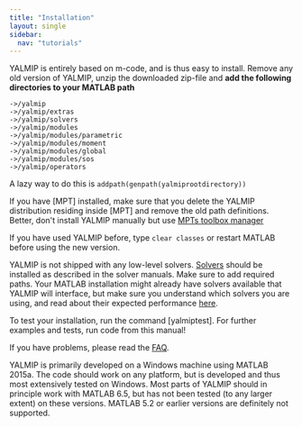 ```yaml
---
title: "Installation"
layout: single
sidebar:
  nav: "tutorials"
---
```


YALMIP is entirely based on m-code, and is thus easy to install. Remove any old version of YALMIP, unzip the downloaded zip-file  and **add the following directories to your MATLAB path**

````
->/yalmip
->/yalmip/extras
->/yalmip/solvers
->/yalmip/modules
->/yalmip/modules/parametric
->/yalmip/modules/moment
->/yalmip/modules/global
->/yalmip/modules/sos
->/yalmip/operators
````

A lazy way to do this is `addpath(genpath(yalmiprootdirectory))`

If you have [MPT] installed, make sure that you delete the YALMIP distribution residing inside [MPT] and remove the old path definitions. Better, don't install YALMIP manually but use [MPTs toolbox manager](http://tbxmanager.com)

If you have used YALMIP before, type `clear classes` or restart MATLAB before using the new version.

YALMIP is not shipped with any low-level solvers. [Solvers](/yalmip/solvers) should be installed as described in the solver manuals. Make sure to add required paths. Your MATLAB installation might already have solvers available that YALMIP will interface, but make sure you understand which solvers you are using, and read about their expected performance [here](/yalmip/solvers).

To test your installation, run the command [yalmiptest]. For further examples and tests, run code from this manual!

If you have problems, please read the [FAQ](yalmip/faq).

YALMIP is primarily developed on a Windows machine using MATLAB 2015a. The code should work on any platform, but is developed and thus most extensively tested on Windows. Most parts of YALMIP should in principle work with MATLAB 6.5, but has not been tested (to any larger extent) on these versions. MATLAB 5.2 or earlier versions are definitely not supported.
